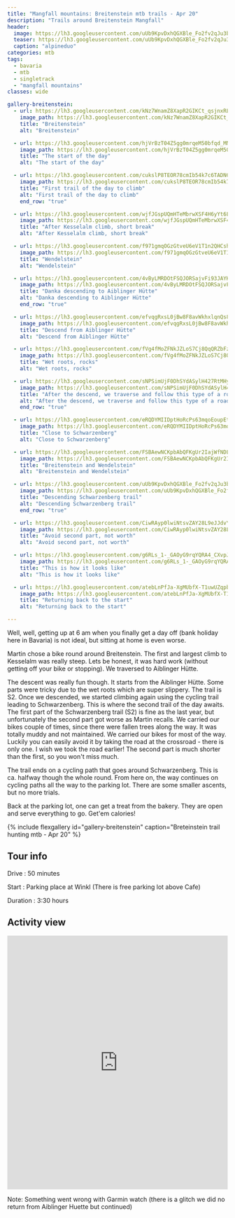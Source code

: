 ```yaml
---
title: "Mangfall mountains: Breitenstein mtb trails - Apr 20"
description: "Trails around Breitenstein Mangfall"
header:
  image: https://lh3.googleusercontent.com/uUb9KpvDxhQGXBle_Fo2fv2qJu3bgVa8bZHE5vc4R9QaoG-KPyls2PA0JprD9vZok3tf1Z78V26muAn1Y_ixCt4qH9-_7Rta5u9dg3ZN8b3NldCATDUw4oZlYlOYljdho471ck8ByESd17RUIOrpDLi7HrfUz4zLbw6QqXEyiVowItj0uqtUiNW2rnu4xsvhCXRJLrwmqGC5791aLSA4RdkG9aQUbzlt6us_o47nrzn3mS49IOuKlBEy5edPYGbneOEPDSQs-kLTD0ZQFV6_TnLzToptFTvlkNOMmW45vQhelHzt5-uRNp3cRLJyFil_IdABZEKjS2oKBjXlsDu_7Y8eiUzRK0Y1D2HVg7PDvlFYcWYr0MykljbNAQ-vbbPm-ypDuXj0n551yp_eYP13kXJkMK8v9p8UoIC_opY5WREJr7TTF0lTkwH1q1QYICjyj6OfUNdqeEkY1w-osdgxpaueCbigpZHxYI_oCXJ_rstdeezWyg8o3qfkwewabIZuzeNk-VdgLm1TIyqZxdwQYIJWYUlxDyClhp0IxDiqA9kqMFYcAq1wHfJF3T-Hv7j34GEjJbXqjVTKIIVU9SsEK-6vL7zUhG5qbpiCeSxTBW7PbYDootddDYB4FWHSmKj_UuN_60siiH2NY7ptppqgVHRhx3qD8tqkkx_asBacGXIEym00nGBUyrnarPUPZEBuJacSmXsLGUMNWKSnAxMnSZir0pnKudVJhj--7-azSbxYizzkj0QnF0hm=w1142-h1316-no
  teaser: https://lh3.googleusercontent.com/uUb9KpvDxhQGXBle_Fo2fv2qJu3bgVa8bZHE5vc4R9QaoG-KPyls2PA0JprD9vZok3tf1Z78V26muAn1Y_ixCt4qH9-_7Rta5u9dg3ZN8b3NldCATDUw4oZlYlOYljdho471ck8ByESd17RUIOrpDLi7HrfUz4zLbw6QqXEyiVowItj0uqtUiNW2rnu4xsvhCXRJLrwmqGC5791aLSA4RdkG9aQUbzlt6us_o47nrzn3mS49IOuKlBEy5edPYGbneOEPDSQs-kLTD0ZQFV6_TnLzToptFTvlkNOMmW45vQhelHzt5-uRNp3cRLJyFil_IdABZEKjS2oKBjXlsDu_7Y8eiUzRK0Y1D2HVg7PDvlFYcWYr0MykljbNAQ-vbbPm-ypDuXj0n551yp_eYP13kXJkMK8v9p8UoIC_opY5WREJr7TTF0lTkwH1q1QYICjyj6OfUNdqeEkY1w-osdgxpaueCbigpZHxYI_oCXJ_rstdeezWyg8o3qfkwewabIZuzeNk-VdgLm1TIyqZxdwQYIJWYUlxDyClhp0IxDiqA9kqMFYcAq1wHfJF3T-Hv7j34GEjJbXqjVTKIIVU9SsEK-6vL7zUhG5qbpiCeSxTBW7PbYDootddDYB4FWHSmKj_UuN_60siiH2NY7ptppqgVHRhx3qD8tqkkx_asBacGXIEym00nGBUyrnarPUPZEBuJacSmXsLGUMNWKSnAxMnSZir0pnKudVJhj--7-azSbxYizzkj0QnF0hm=w400-h600-no
  caption: "alpineduo"
categories: mtb
tags:
  - bavaria
  - mtb
  - singletrack
  - "mangfall mountains"
classes: wide

gallery-breitenstein:
  - url: https://lh3.googleusercontent.com/kNz7WnamZ8XapR2GIKCt_qsjnxRLT0ll-5_XTn09diMN3HCWOlNcXj_iwOas71k3qI0nXZdRbeB58vVARTUZecOOVt8_2IObd2LMhbJx6lvAsYFdlEPjIzpH0p3x0Be51Al3DF26WdCdn-G_ZG1fAefgkStReTgh19YQcwO5Q9-U_-h6h7kWrRkwvl3tKR-3RTLZPAM5ERgh833LYPLt8jsRE1eEaF2ZQ5lbgUbgI45vBL2KqdbcijFT7KcrK5XtD1jhgXP1L_9VtV_ZMseNVnMroHAEmSAAtq9INUCuSz4j14acdcpYe1H1fVWRRxFH9jWkCBQW_hLN5wxTEI_bVlisizZ-DlsaQisE2xEkBgtrxl9AcmrT4LvOEsqlS954s2Jo5QQ1BQ3_60LPt_BMDqE7s-LBbMS1adjPQ-H_1gT9iI-znQOFKUIxuQI7_0bM4OzUkeI0UbB8hS2y3po0ehlhiVTLK3py0pHJFj5uX8CiELtQZwaSFsBlSbfwhNSQjv0szJl6j-wMVPyHD5CV8kDEjfYvPMHklA4Y9GvWYTOHD70uHv85KWhu5vnRNtil2nspSLlKAdUoDGLKRndaVviJ0NijfRkQnoOW2Tel5dQaoDUFJs36aEt5iqeHJ_2Ewa08gdU_sWtJl-nNf0utvPErM-WgY_I7lXKSXZsonJSgj4uAxbHG7gHBh9SfRiMSkOl3psAJ773Ba43Q51pCagSHdQQJPFe43N6arAtfsBq0iCyi3uC-gTTK=w988-h1316-no
    image_path: https://lh3.googleusercontent.com/kNz7WnamZ8XapR2GIKCt_qsjnxRLT0ll-5_XTn09diMN3HCWOlNcXj_iwOas71k3qI0nXZdRbeB58vVARTUZecOOVt8_2IObd2LMhbJx6lvAsYFdlEPjIzpH0p3x0Be51Al3DF26WdCdn-G_ZG1fAefgkStReTgh19YQcwO5Q9-U_-h6h7kWrRkwvl3tKR-3RTLZPAM5ERgh833LYPLt8jsRE1eEaF2ZQ5lbgUbgI45vBL2KqdbcijFT7KcrK5XtD1jhgXP1L_9VtV_ZMseNVnMroHAEmSAAtq9INUCuSz4j14acdcpYe1H1fVWRRxFH9jWkCBQW_hLN5wxTEI_bVlisizZ-DlsaQisE2xEkBgtrxl9AcmrT4LvOEsqlS954s2Jo5QQ1BQ3_60LPt_BMDqE7s-LBbMS1adjPQ-H_1gT9iI-znQOFKUIxuQI7_0bM4OzUkeI0UbB8hS2y3po0ehlhiVTLK3py0pHJFj5uX8CiELtQZwaSFsBlSbfwhNSQjv0szJl6j-wMVPyHD5CV8kDEjfYvPMHklA4Y9GvWYTOHD70uHv85KWhu5vnRNtil2nspSLlKAdUoDGLKRndaVviJ0NijfRkQnoOW2Tel5dQaoDUFJs36aEt5iqeHJ_2Ewa08gdU_sWtJl-nNf0utvPErM-WgY_I7lXKSXZsonJSgj4uAxbHG7gHBh9SfRiMSkOl3psAJ773Ba43Q51pCagSHdQQJPFe43N6arAtfsBq0iCyi3uC-gTTK=w300-h400-no
    title: "Breitenstein"
    alt: "Breitenstein"

  - url: https://lh3.googleusercontent.com/hjVrBzT04Z5gg0mrqeM50bfqd_MNHO0xpP3aRUq1MN8e6Ie0OkD_b677fPCdDYBxczGK5FJfjB7RxWVxlqCS9PqgBvaCIKAHMLeLQttUgk-DxA-TNoX4RowQDEaMP0OxKpXXNcTZU0wapaK2-CfZCIXAi8ZbaQO8dMNDoNxsGZgBW9_EF17ROpEqM4COl1Qub0WnFiKktQlFvrMBJKhOhahoD8EmUJzzZkXhy6pT1A4WvWZInRwkymmsXs1BfdrGCNdwIjIQsjdVcBSp9i1RiktOA55-nONUK5AmO4em6ghMdvfIkALL9Cq55XgO81eQNBrQB8g5ko1B4ZTgpFBOl4NvfxvEcpNI-TlOqW12tVBoj97z3PfuCbjbjTDQR1TZHFrph9AFrpDt6It4ple2CzkmdqUlEsazeP4Dzfpjq6gW0kV7q1S2r5j8XhrDMOVIvsCJFXbT5FFz3cHlmaDvpx6UsLXwAcKMsFCAh74RBo_dlmEjdlwf3sZtWrCsO-zIJhNo_m5_KnBuP183JjJ5xndcH4_dYigySXWJzXOXyO3XCrJNlBhkEUYmsfSF7PlpmwFK9m_X6U_vrrmz7bwxJpNVrqbObCuXs5-wRY21LQ-CORGNJ4Nd8A5eUm2-BWjsDzMRBAipjasqn66ejeXJ1gcLYDJ65IZEoOr61xRdpxoPvuxt8U8wldMZwrLVI-DjGF3AKvXUBux2c_MKEqR-9xtoc7htwMP5l0Kk54vbpsqQHylcbiPoWvRu=w988-h1316-no
    image_path: https://lh3.googleusercontent.com/hjVrBzT04Z5gg0mrqeM50bfqd_MNHO0xpP3aRUq1MN8e6Ie0OkD_b677fPCdDYBxczGK5FJfjB7RxWVxlqCS9PqgBvaCIKAHMLeLQttUgk-DxA-TNoX4RowQDEaMP0OxKpXXNcTZU0wapaK2-CfZCIXAi8ZbaQO8dMNDoNxsGZgBW9_EF17ROpEqM4COl1Qub0WnFiKktQlFvrMBJKhOhahoD8EmUJzzZkXhy6pT1A4WvWZInRwkymmsXs1BfdrGCNdwIjIQsjdVcBSp9i1RiktOA55-nONUK5AmO4em6ghMdvfIkALL9Cq55XgO81eQNBrQB8g5ko1B4ZTgpFBOl4NvfxvEcpNI-TlOqW12tVBoj97z3PfuCbjbjTDQR1TZHFrph9AFrpDt6It4ple2CzkmdqUlEsazeP4Dzfpjq6gW0kV7q1S2r5j8XhrDMOVIvsCJFXbT5FFz3cHlmaDvpx6UsLXwAcKMsFCAh74RBo_dlmEjdlwf3sZtWrCsO-zIJhNo_m5_KnBuP183JjJ5xndcH4_dYigySXWJzXOXyO3XCrJNlBhkEUYmsfSF7PlpmwFK9m_X6U_vrrmz7bwxJpNVrqbObCuXs5-wRY21LQ-CORGNJ4Nd8A5eUm2-BWjsDzMRBAipjasqn66ejeXJ1gcLYDJ65IZEoOr61xRdpxoPvuxt8U8wldMZwrLVI-DjGF3AKvXUBux2c_MKEqR-9xtoc7htwMP5l0Kk54vbpsqQHylcbiPoWvRu=w300-h400-no
    title: "The start of the day"
    alt: "The start of the day"

  - url: https://lh3.googleusercontent.com/cukslP8TEOR78cmIb54k7c6TADNCqOKfxjoBf5vGGX_gW2rbGSRIjbfM2-48hDchvkYHVSmWrf9wF1n1tnyWpwWrYrFP03vaR9z9jdSVlQo5HJewf1Sc7YX8QPkaYqU-V30Mdze49dUJFHc_o_9TkChmkDpxjkrNxuUXMbNsrTrGdUKQAdatXj3muz-GarSHG1ATyuaiEIYDbfO-FnzMSABG59mGlEJyPGnNNnFgMVhk3LM78vM2MfY8fx-VKx-Vtih9wijrDWrI-yJ9HTlryUnG0E3OCAH1kf7IVKVfN_bWxBTx92xSyhEEIZOf8TTj4aMDrEqOC4HEYCktPJhfZp-3tAx4mIW8rxqP871IYlRlT-thGr9wAeoPaMWKYlGzalG4BCaViSRCLJtipGbPGbtiTv0vOs_PyR7Ge5Iq2JscdZkg4i-JgbVei9bIJsZ6IxpoLzhty4XriV3t0VSAkpAArJiyiC0oTPW8cxxr8cwxp9woB7t4vrOJtX4UebgzK2iJ3iSVG54LASPIVSXHRxcMWIXlH5si0pWQtntV1q00N5AzFZjcsDgJz6JiNfnEzXMP8cnLh0XRnUYtdNltUEK7eV20RLSDKIsGAUqrYGS5hsICra0hYL_G5Hj7lX2wAGwHd8S8uXQWlVU91USwEa-gxg9oORmTTLFLYwBQduny0WbtFZO2Biapk7wq5kQrLBtl8MSriO2B1TYZYNiDrJV2c01WZ3SdSpeP1YJUtfJtpC3_oaAygXoU=w988-h1316-no
    image_path: https://lh3.googleusercontent.com/cukslP8TEOR78cmIb54k7c6TADNCqOKfxjoBf5vGGX_gW2rbGSRIjbfM2-48hDchvkYHVSmWrf9wF1n1tnyWpwWrYrFP03vaR9z9jdSVlQo5HJewf1Sc7YX8QPkaYqU-V30Mdze49dUJFHc_o_9TkChmkDpxjkrNxuUXMbNsrTrGdUKQAdatXj3muz-GarSHG1ATyuaiEIYDbfO-FnzMSABG59mGlEJyPGnNNnFgMVhk3LM78vM2MfY8fx-VKx-Vtih9wijrDWrI-yJ9HTlryUnG0E3OCAH1kf7IVKVfN_bWxBTx92xSyhEEIZOf8TTj4aMDrEqOC4HEYCktPJhfZp-3tAx4mIW8rxqP871IYlRlT-thGr9wAeoPaMWKYlGzalG4BCaViSRCLJtipGbPGbtiTv0vOs_PyR7Ge5Iq2JscdZkg4i-JgbVei9bIJsZ6IxpoLzhty4XriV3t0VSAkpAArJiyiC0oTPW8cxxr8cwxp9woB7t4vrOJtX4UebgzK2iJ3iSVG54LASPIVSXHRxcMWIXlH5si0pWQtntV1q00N5AzFZjcsDgJz6JiNfnEzXMP8cnLh0XRnUYtdNltUEK7eV20RLSDKIsGAUqrYGS5hsICra0hYL_G5Hj7lX2wAGwHd8S8uXQWlVU91USwEa-gxg9oORmTTLFLYwBQduny0WbtFZO2Biapk7wq5kQrLBtl8MSriO2B1TYZYNiDrJV2c01WZ3SdSpeP1YJUtfJtpC3_oaAygXoU=w300-h400-no
    title: "First trail of the day to climb"
    alt: "First trail of the day to climb"
    end_row: "true"

  - url: https://lh3.googleusercontent.com/wjfJGspUQmHTeMbrwXSF4H6yYt6LmAXpR0-8IYGjSJ4KFNZnHjZGhy1d1tRZlkRbM-r8G7gUtq0HcJ7lyzIsxZIQR6XabCojHCITe9Ikk92ZpPp63g2hg8bcAU56y1zvbliNHXYjNu7059aB1bQA0awgimioemejMpmh0FFX5BbrUaRIROo0RNGfQp6YvIB-2Y0h5WDz4YQyF3DirnRlBRUlKztVd_r3TXAaEftBsYBCrGy1o2V7kI3jfj3dPvpW7T6_szbhRmd-XBrkjhhxtTdiy9lZ-SmlI9P82FwK5Lq_x3SPyfGUEg41sMDaUzwC4aVV0uamBuz2Jcs1gJBtdMaOLDp2tDHSyYg4EpZveXJacPAtUB643De4GXKeaoyD3Kgk8RtPFO77uoevrdu112fv3PdVDFPjJkxtx88WBSQjaYEEnw_SCeWKUnOHTEj4iqfYvDsGnhNUECsPYQRTG7DIUemJ1B1yxq693kIPsKUEGFn2V5MwbiIywX6w97jNwtb-oVy1ktihpiniLrHMp-8CAjy9HXMHmi4QoF_DLloXObpg5AbpKQvAWGNOjfe71Ddh_CF87z4p32-QJ2I31D5XkgTF3HZStPXjy8VFEZoAOx4t-WMYa2V4ahtoh-FjvXV5yKvJlx7xzaEVfBD-DiLgIL0HQf7--H-mhk52lxNkuCJ2xXGaPD0i4BwFGjtg9U_RnmVGYM4_5HXMWcgxxK7MF0EBkaiWiSjgzaweObBr5RVJVsOzwCRn=w988-h1316-no
    image_path: https://lh3.googleusercontent.com/wjfJGspUQmHTeMbrwXSF4H6yYt6LmAXpR0-8IYGjSJ4KFNZnHjZGhy1d1tRZlkRbM-r8G7gUtq0HcJ7lyzIsxZIQR6XabCojHCITe9Ikk92ZpPp63g2hg8bcAU56y1zvbliNHXYjNu7059aB1bQA0awgimioemejMpmh0FFX5BbrUaRIROo0RNGfQp6YvIB-2Y0h5WDz4YQyF3DirnRlBRUlKztVd_r3TXAaEftBsYBCrGy1o2V7kI3jfj3dPvpW7T6_szbhRmd-XBrkjhhxtTdiy9lZ-SmlI9P82FwK5Lq_x3SPyfGUEg41sMDaUzwC4aVV0uamBuz2Jcs1gJBtdMaOLDp2tDHSyYg4EpZveXJacPAtUB643De4GXKeaoyD3Kgk8RtPFO77uoevrdu112fv3PdVDFPjJkxtx88WBSQjaYEEnw_SCeWKUnOHTEj4iqfYvDsGnhNUECsPYQRTG7DIUemJ1B1yxq693kIPsKUEGFn2V5MwbiIywX6w97jNwtb-oVy1ktihpiniLrHMp-8CAjy9HXMHmi4QoF_DLloXObpg5AbpKQvAWGNOjfe71Ddh_CF87z4p32-QJ2I31D5XkgTF3HZStPXjy8VFEZoAOx4t-WMYa2V4ahtoh-FjvXV5yKvJlx7xzaEVfBD-DiLgIL0HQf7--H-mhk52lxNkuCJ2xXGaPD0i4BwFGjtg9U_RnmVGYM4_5HXMWcgxxK7MF0EBkaiWiSjgzaweObBr5RVJVsOzwCRn=w300-h400-no
    title: "After Kesselalm climb, short break"
    alt: "After Kesselalm climb, short break"

  - url: https://lh3.googleusercontent.com/f971gmqOGzGtveU6eV1T1n2QHCshQhJOe9lphsZ92EYa0A9eMeKeRRgClmNAzwKn8_OVF7R8TIx4VYok6OKrmcF2nZDhgvm0AvCYFXaZUhH-_mb5ev--DCGJdWDzNcZTOnBBALtCSWHcNQf8ZpwpZ3yTsV6X1IrDc1ikmcaWU42-iL0qZXOoVB6d2YIXUEd014umSXXsbUGFUevyK7KYwORLnoCSRugMhKLpvBPip6RfMMCKzu3KIcvq-0z4IwlUK4K3osI6CXN-pNd1C836gWvf9XMQzr-GKP6H_LjjHijCTgnRkrzfCOI6KaZt89-rm7Nb2YpSFE0tUwejYspB0uPHBlOr8xPPfSSznXuoBa3q0i3GklwkXS93uvplRfqK02sPu7vds-5k7tRJs0rZjVWdQ0zfKH5_Rl6Wo6GULMHvN8sJDAbsOSvPfHuXF9UOQfMPDhwqWrmgmW6WMz2hBahk3cqOBdj4qOsFIBAkP7k9kXGqn-ElyZuvzoqBM5L6SUKYra9GoraPLmmbN2spqX8RC3sf2lnr_AslfmQXY4uzrpUsy9E8bER2VtXHeSppQyucOaT6M3bh4OXQLwJfo61ewTdA4vfZPRV1EukgjwlPCpltKpnM6ldkxIKHn-2jHNomdbAN1yS5ETIo_PdJXEiR_xcVmUJp3qmucpNvGeI2J8Niby8n1oII1Jau2eoZ8gyTXSsLBui8LxSDJHEriXIlQF4do-Ugn8hmD4ypXCMU63MF12MD0DT7=w1756-h1316-no
    image_path: https://lh3.googleusercontent.com/f971gmqOGzGtveU6eV1T1n2QHCshQhJOe9lphsZ92EYa0A9eMeKeRRgClmNAzwKn8_OVF7R8TIx4VYok6OKrmcF2nZDhgvm0AvCYFXaZUhH-_mb5ev--DCGJdWDzNcZTOnBBALtCSWHcNQf8ZpwpZ3yTsV6X1IrDc1ikmcaWU42-iL0qZXOoVB6d2YIXUEd014umSXXsbUGFUevyK7KYwORLnoCSRugMhKLpvBPip6RfMMCKzu3KIcvq-0z4IwlUK4K3osI6CXN-pNd1C836gWvf9XMQzr-GKP6H_LjjHijCTgnRkrzfCOI6KaZt89-rm7Nb2YpSFE0tUwejYspB0uPHBlOr8xPPfSSznXuoBa3q0i3GklwkXS93uvplRfqK02sPu7vds-5k7tRJs0rZjVWdQ0zfKH5_Rl6Wo6GULMHvN8sJDAbsOSvPfHuXF9UOQfMPDhwqWrmgmW6WMz2hBahk3cqOBdj4qOsFIBAkP7k9kXGqn-ElyZuvzoqBM5L6SUKYra9GoraPLmmbN2spqX8RC3sf2lnr_AslfmQXY4uzrpUsy9E8bER2VtXHeSppQyucOaT6M3bh4OXQLwJfo61ewTdA4vfZPRV1EukgjwlPCpltKpnM6ldkxIKHn-2jHNomdbAN1yS5ETIo_PdJXEiR_xcVmUJp3qmucpNvGeI2J8Niby8n1oII1Jau2eoZ8gyTXSsLBui8LxSDJHEriXIlQF4do-Ugn8hmD4ypXCMU63MF12MD0DT7=w400-h300-no
    title: "Wendelstein"
    alt: "Wendelstein"

  - url: https://lh3.googleusercontent.com/4vByLMRDOtFSQJORSajvFi93JAYKh7KjkfiIfKgYg7zLQ2Rt-o-MvMbldDJsku9YNJvRLr64gs7JSsu4hiALa5UidiMx80Plvhn8iBVTx6NSVrtwPjWIqnDj7UvU7g4MfvV6y7ycAUOmw2C_BDjZ6r8QPvPXPrx9mLTgMT_eLK3wLimyVMldn3GAAr7eD2EhIQFkhQR_i_6VhuWZs1oRX8FGj_C9NoBUnf-8R_6Osuc9ItxoEacAadDDhujl_iE44nQnqtpq4wYjQ2lfxGZ99nlpYVy4HKK7Cshsk9YveYfMYnzeuCe6rm7MQTSYMbfiDemUIalTNUHNMwyquSujdqEex6i45zgaOcIIEiTVxsHo94SCSpL0EwBSUA1y9zKqWPp4Yk56y2L8zIWcOMgDdMxBYHe9A55bOYuD161dlpjnPTdRzE2YpyjLYu1YB8LowijFu4e7TkLpC_rg5U3pKhWeIyM0Xa19SffaMKD0hKZ85_bYLNM1cKIv3vrkXEnCKTQbH--IRMfdSoejFd97s74YfFsjldgy_Perf7bjfkZM8W5i54WY2OD28iWQqUi0DCh-GrCOYpZcXGfulLD1zogagw8xhmeqoq1gb0fLx_eK0UWk8mE9XsbM4GIoBat-aB9WECRSyVJola7GgoZfHVUHb4dFLbUM4RXvLCw4cRaseKnVhAPxb47cvSE8lekIJu-1lQrf7X7byHYzqIIXCh3OU3kiAe5l9qlDIXRCaKhcs67WWvtVs-SH=w988-h1316-no
    image_path: https://lh3.googleusercontent.com/4vByLMRDOtFSQJORSajvFi93JAYKh7KjkfiIfKgYg7zLQ2Rt-o-MvMbldDJsku9YNJvRLr64gs7JSsu4hiALa5UidiMx80Plvhn8iBVTx6NSVrtwPjWIqnDj7UvU7g4MfvV6y7ycAUOmw2C_BDjZ6r8QPvPXPrx9mLTgMT_eLK3wLimyVMldn3GAAr7eD2EhIQFkhQR_i_6VhuWZs1oRX8FGj_C9NoBUnf-8R_6Osuc9ItxoEacAadDDhujl_iE44nQnqtpq4wYjQ2lfxGZ99nlpYVy4HKK7Cshsk9YveYfMYnzeuCe6rm7MQTSYMbfiDemUIalTNUHNMwyquSujdqEex6i45zgaOcIIEiTVxsHo94SCSpL0EwBSUA1y9zKqWPp4Yk56y2L8zIWcOMgDdMxBYHe9A55bOYuD161dlpjnPTdRzE2YpyjLYu1YB8LowijFu4e7TkLpC_rg5U3pKhWeIyM0Xa19SffaMKD0hKZ85_bYLNM1cKIv3vrkXEnCKTQbH--IRMfdSoejFd97s74YfFsjldgy_Perf7bjfkZM8W5i54WY2OD28iWQqUi0DCh-GrCOYpZcXGfulLD1zogagw8xhmeqoq1gb0fLx_eK0UWk8mE9XsbM4GIoBat-aB9WECRSyVJola7GgoZfHVUHb4dFLbUM4RXvLCw4cRaseKnVhAPxb47cvSE8lekIJu-1lQrf7X7byHYzqIIXCh3OU3kiAe5l9qlDIXRCaKhcs67WWvtVs-SH=w300-h400-no
    title: "Danka descending to Aiblinger Hütte"
    alt: "Danka descending to Aiblinger Hütte"
    end_row: "true"

  - url: https://lh3.googleusercontent.com/efvqgRxsL0jBw8F8avWkhxlqnQs8oao3t1U19Tzvy63QtbUAn1cdmVwFO0c55LHs3ibUqXfE0KBNP5jJwG0zVBmVd275fKePrMo9tWreY9ux050iHn1wDS5xkKgHWA2RJbipWIHI9M8jJgSapwwlR-LWz-oXDZCS_qQ0_Iyu1YjO0L_50DLwqaJhLpHxkfntRY2sVzHrOLUVM1X3OucWVZe2dWKBl25-Su59sHzZhzsdi7ZUYj_HCGQdJhB3DoV-xS7OrfhlG_h_m2KA4H0bW22m9trZ0LI6YY8DCXZo4jYXVJvF45nbfBJH0aE4M7MvBmCGwgtKOFtfSEfXNRLenmWhBvSiEjNykF8vVDmohyq-tak1PduKzlbk5E1jo6zBPcMleSHRnYP1id6OwUJOaLtWRxXV3BKyA3EQXcEL02YaKssr50tKbGBUp0cvJ2ouudjMBYCqItrcC2mqex8n8RYCs7iw9QaBth5x1L-1Km9LDqtwE2m8hRJ7Nv00fy2MV662C34NzQe_HPwE8hoIR8uDni3Yfujx9k85hQ78SruzCysBt80RoJNjZXVaTlsvKiDDF0lvS3xhonNLPU5TVuteHE2JGWzv7thKR232aHUUIjIilGGUc6wY12XohQxQtLjsGhnIOI_0rJmIjpg5wuYojspwEObe9HQxMhUhtv-WZ7nBzBaZMQIyRbEdZyzc63QefqqILG41qf4JE1svvfSbYGz7f9I1QFAw6AXnKuxQM2ij2L5L7Cyl=w988-h1316-no
    image_path: https://lh3.googleusercontent.com/efvqgRxsL0jBw8F8avWkhxlqnQs8oao3t1U19Tzvy63QtbUAn1cdmVwFO0c55LHs3ibUqXfE0KBNP5jJwG0zVBmVd275fKePrMo9tWreY9ux050iHn1wDS5xkKgHWA2RJbipWIHI9M8jJgSapwwlR-LWz-oXDZCS_qQ0_Iyu1YjO0L_50DLwqaJhLpHxkfntRY2sVzHrOLUVM1X3OucWVZe2dWKBl25-Su59sHzZhzsdi7ZUYj_HCGQdJhB3DoV-xS7OrfhlG_h_m2KA4H0bW22m9trZ0LI6YY8DCXZo4jYXVJvF45nbfBJH0aE4M7MvBmCGwgtKOFtfSEfXNRLenmWhBvSiEjNykF8vVDmohyq-tak1PduKzlbk5E1jo6zBPcMleSHRnYP1id6OwUJOaLtWRxXV3BKyA3EQXcEL02YaKssr50tKbGBUp0cvJ2ouudjMBYCqItrcC2mqex8n8RYCs7iw9QaBth5x1L-1Km9LDqtwE2m8hRJ7Nv00fy2MV662C34NzQe_HPwE8hoIR8uDni3Yfujx9k85hQ78SruzCysBt80RoJNjZXVaTlsvKiDDF0lvS3xhonNLPU5TVuteHE2JGWzv7thKR232aHUUIjIilGGUc6wY12XohQxQtLjsGhnIOI_0rJmIjpg5wuYojspwEObe9HQxMhUhtv-WZ7nBzBaZMQIyRbEdZyzc63QefqqILG41qf4JE1svvfSbYGz7f9I1QFAw6AXnKuxQM2ij2L5L7Cyl=w300-h400-no
    title: "Descend from Aiblinger Hütte"
    alt: "Descend from Aiblinger Hütte"

  - url: https://lh3.googleusercontent.com/fVg4fMoZFNkJZLoS7Cj8QqQRZbFzX4lCuv6d22e5ik3YcDxhnZhn_EDBl0MCUX1GkdmIyv4jfetK4_qkHZ-WSjYwYL3Y7zN50RcqUA1sUWMe0QzsSD0cATOAQUG_dKsdxPpobYbdy-zsjpMNWp2mC2OrbyZeh8PWCBU7pAbJIDfIG7NtXFX4uioFlxGshi2hYfOUQkhziC3edDy3ee_k-sdFpmTDX-mcZQoUxVotpN9CSzBPRsOZRAOBNyz0Jab9qeY2pYWnV8pTJoqc6s6HAUkDByg6vt3G7sP31VvM0l2Og0NbQHFhMDcfmHofAuHs0q-Gci9b0-yKRVCHrJHRe4azXGkqnnc4sAEfXEdCN2ZbDzPXWtRf6iGMc4-RLwWVqBPGIjtV1BO20nSE3bhnJO0I4rBDMBrwciCzStWM7F-O7zCLuaKuV9UfCtb084boaR-PMi-0obx2mQIF0jyCYzUyaAqNept7GQMtYYY69i9i_H0LPJwhSwuGAjJpUlaeECN-ioPIZ6QTFahIjwKySDhRy7EFRTdflVaaos5C4LDJ_wrHobLpEF_9HRo49lBLc6-p7ZThtm17yIgSB8MxL2ZCZmmn03CjQrqZRIg8II88MJr1qP94Ti8Bdi1p34cYbPO0WNe3L3InpnwgM3vjWkYPp6Og5EpBYcbD77megV4Evzda4GWES4WPQh977q9uquCd4yW6f9eLHHdEAZ2mRMOHFkIOmA8h88YBIAWizsbMb5wcfMR7zrpt=w988-h1316-no
    image_path: https://lh3.googleusercontent.com/fVg4fMoZFNkJZLoS7Cj8QqQRZbFzX4lCuv6d22e5ik3YcDxhnZhn_EDBl0MCUX1GkdmIyv4jfetK4_qkHZ-WSjYwYL3Y7zN50RcqUA1sUWMe0QzsSD0cATOAQUG_dKsdxPpobYbdy-zsjpMNWp2mC2OrbyZeh8PWCBU7pAbJIDfIG7NtXFX4uioFlxGshi2hYfOUQkhziC3edDy3ee_k-sdFpmTDX-mcZQoUxVotpN9CSzBPRsOZRAOBNyz0Jab9qeY2pYWnV8pTJoqc6s6HAUkDByg6vt3G7sP31VvM0l2Og0NbQHFhMDcfmHofAuHs0q-Gci9b0-yKRVCHrJHRe4azXGkqnnc4sAEfXEdCN2ZbDzPXWtRf6iGMc4-RLwWVqBPGIjtV1BO20nSE3bhnJO0I4rBDMBrwciCzStWM7F-O7zCLuaKuV9UfCtb084boaR-PMi-0obx2mQIF0jyCYzUyaAqNept7GQMtYYY69i9i_H0LPJwhSwuGAjJpUlaeECN-ioPIZ6QTFahIjwKySDhRy7EFRTdflVaaos5C4LDJ_wrHobLpEF_9HRo49lBLc6-p7ZThtm17yIgSB8MxL2ZCZmmn03CjQrqZRIg8II88MJr1qP94Ti8Bdi1p34cYbPO0WNe3L3InpnwgM3vjWkYPp6Og5EpBYcbD77megV4Evzda4GWES4WPQh977q9uquCd4yW6f9eLHHdEAZ2mRMOHFkIOmA8h88YBIAWizsbMb5wcfMR7zrpt=w300-h400-no
    title: "Wet roots, rocks"
    alt: "Wet roots, rocks"

  - url: https://lh3.googleusercontent.com/sNPSimUjF0DhSYdASylH427RtMHysflDsAIPTwE4QqGwW7Pwv5kk3DhJFjSzIGCf7IvqXn8EQvv-Qgswh89sZ4n68F3pXGN9km08rLkv5lBlltpgWmBywpKVVP0YhRekiyM7cHSlPol6gIqfT4ZCnaZBnabEtevt4vTOR1SVuDyQXOONc4Hh0tuWcUyXHkHaYaKfvyWhpnn-RX4uvMU5hR5gGo8RLdud7pO1urnKksxAobzfxVvfg3zK5ap9H1kpcUz2CaJqoS2ihpvMW8onUFEhzgyNxMFgTNiRVjDtKad3oMU5dVg24Qc5_QdcM-jpqgk9XqtynM8RGPxrCudo-SpflN47jjezTNZKzXNtDKGlZEW5JtcAqybcfg-nJJknPYfaRW6LpG91Ze57z_NR5euQ1g9jhnw7fF79IFMLvP058EIECJNpq_JcC2zvBtue4pXSPsQ-vGG04dbdRP9CnsLCspTJhigflGIhk42L9fUwHCjwtAT58ug1aszeGY_yS_eq7zAWqPIa_XPm5_OLhlvX5jMXPL2fpIxY1Ocw4shRxtfBfyx7XXd-yS8K-L8oNElT0W7utAevTM2xvZ_Y7iKzgIeD2MR_umQz4y-8XXxHb0taole9-0zj4kJRhvyyS2BwdcPXEQkmVUL-Y9ky0k3UQ_G9Ip8ZOYWl46er31qDLBCjnF4TckGDrHgKtddOKhvBrzZQsRrUwB4Q0yBKKJCeZnVEeW_PwRX_mbXAtJOSn1lTt9JmraXz=w988-h1316-no
    image_path: https://lh3.googleusercontent.com/sNPSimUjF0DhSYdASylH427RtMHysflDsAIPTwE4QqGwW7Pwv5kk3DhJFjSzIGCf7IvqXn8EQvv-Qgswh89sZ4n68F3pXGN9km08rLkv5lBlltpgWmBywpKVVP0YhRekiyM7cHSlPol6gIqfT4ZCnaZBnabEtevt4vTOR1SVuDyQXOONc4Hh0tuWcUyXHkHaYaKfvyWhpnn-RX4uvMU5hR5gGo8RLdud7pO1urnKksxAobzfxVvfg3zK5ap9H1kpcUz2CaJqoS2ihpvMW8onUFEhzgyNxMFgTNiRVjDtKad3oMU5dVg24Qc5_QdcM-jpqgk9XqtynM8RGPxrCudo-SpflN47jjezTNZKzXNtDKGlZEW5JtcAqybcfg-nJJknPYfaRW6LpG91Ze57z_NR5euQ1g9jhnw7fF79IFMLvP058EIECJNpq_JcC2zvBtue4pXSPsQ-vGG04dbdRP9CnsLCspTJhigflGIhk42L9fUwHCjwtAT58ug1aszeGY_yS_eq7zAWqPIa_XPm5_OLhlvX5jMXPL2fpIxY1Ocw4shRxtfBfyx7XXd-yS8K-L8oNElT0W7utAevTM2xvZ_Y7iKzgIeD2MR_umQz4y-8XXxHb0taole9-0zj4kJRhvyyS2BwdcPXEQkmVUL-Y9ky0k3UQ_G9Ip8ZOYWl46er31qDLBCjnF4TckGDrHgKtddOKhvBrzZQsRrUwB4Q0yBKKJCeZnVEeW_PwRX_mbXAtJOSn1lTt9JmraXz=w300-h400-no
    title: "After the descend, we traverse and follow this type of a road until Schwarzernberg"
    alt: "After the descend, we traverse and follow this type of a road until Schwarzernberg"
    end_row: "true"

  - url: https://lh3.googleusercontent.com/eRQDYMIIDptHoRcPs63mqoEoupEtgC5n_p-Feu5Nq8AxRZrQwh_aYC6_nUUjkPqHJOhcO7nqkdTxIwotx6NEUu-sjs7n24Z-kfcHJ666mJFdkP2Zqmnt0_280Sjesui6brGYHHxPp_BYWxB3qA-vbR61dHQf6HlP5vUTFtdG4IL8Jty0Vk7PUDPe4SgHVn1ZqXL0p9p22auiJNbalXRhgObUsOIOqxJrBRGMcESxKQmAgBCdd5EqHyCZfDXS2dHZkrKy-T672rnzmPDIzO_E1K-0FYop1A9dUTU4D1V87o3x-oGG_9xt89hCfB4Q_YymuMYctBrL9FENvaHIcuf82zOt-l_WaAX_oyYrQorOvrlAEbfCsOx9bKbWzVvAGO35RprTE0AzUCF1yH0Z3va3-ANt8LGIBz-YcvSXBFs2OSdJhm7C51Pt1lq1Z4PKhHgywdkescA07PCcQwKodr2VkPYsl-CgMDX3XoE4obEWM55N1RAg3ONCabMSTXwOtkpBdyV22N3mDQ9wvX3wP6o_vMwiVIzKZPkY5_asys8_diKnlImawOdiRQIYL-Awf8WvUoH3Fa-vOXu_n2OfBxkTz-AwmkjdFtk4sXhjLCrDMPk5z_qhAR49SM6bXhqvuWzXt5i1eGkOCjbochwXzOqVCTgn8Lj_6xa01koUILKIPuBEH_O6IMtoKjKICWM_89MvcoF2aj09RJBpb7tddNPjctSC-PuRpfrjsejmaFDzgDvk13ibc2-8C16I=w988-h1316-no
    image_path: https://lh3.googleusercontent.com/eRQDYMIIDptHoRcPs63mqoEoupEtgC5n_p-Feu5Nq8AxRZrQwh_aYC6_nUUjkPqHJOhcO7nqkdTxIwotx6NEUu-sjs7n24Z-kfcHJ666mJFdkP2Zqmnt0_280Sjesui6brGYHHxPp_BYWxB3qA-vbR61dHQf6HlP5vUTFtdG4IL8Jty0Vk7PUDPe4SgHVn1ZqXL0p9p22auiJNbalXRhgObUsOIOqxJrBRGMcESxKQmAgBCdd5EqHyCZfDXS2dHZkrKy-T672rnzmPDIzO_E1K-0FYop1A9dUTU4D1V87o3x-oGG_9xt89hCfB4Q_YymuMYctBrL9FENvaHIcuf82zOt-l_WaAX_oyYrQorOvrlAEbfCsOx9bKbWzVvAGO35RprTE0AzUCF1yH0Z3va3-ANt8LGIBz-YcvSXBFs2OSdJhm7C51Pt1lq1Z4PKhHgywdkescA07PCcQwKodr2VkPYsl-CgMDX3XoE4obEWM55N1RAg3ONCabMSTXwOtkpBdyV22N3mDQ9wvX3wP6o_vMwiVIzKZPkY5_asys8_diKnlImawOdiRQIYL-Awf8WvUoH3Fa-vOXu_n2OfBxkTz-AwmkjdFtk4sXhjLCrDMPk5z_qhAR49SM6bXhqvuWzXt5i1eGkOCjbochwXzOqVCTgn8Lj_6xa01koUILKIPuBEH_O6IMtoKjKICWM_89MvcoF2aj09RJBpb7tddNPjctSC-PuRpfrjsejmaFDzgDvk13ibc2-8C16I=w300-h400-no
    title: "Close to Schwarzenberg"
    alt: "Close to Schwarzenberg"

  - url: https://lh3.googleusercontent.com/FSBAewNCKpbAbQFKgUr2IajWfNDLOQujKlEJt-oMoizk3E9Cm8fwIaQg2bFW9mtwjuz9GTNm8mAnXg3omavQ4rITD3eYTYJP6M3CRwP35yKxXbpwMSh1XwTXkxnGn4BABwreNmrBAA5oaUHsIvAj0geHjbk83Ow0QryfUXSsv-JaSLQVsGqjmkJRI0HQ0qhDDrC86y6hcCHPL-_gOKt05J5dN_sSz1UP8xKxWP_lHuMaoiyjpQODdavto5c9bZNgV4kJAkYNibBiNBo33UpHcb3HwNvCIQV1v1fKKP6hxYBCXQzmV3Eh5Sv3O1_gjsIXeOutZSi1sp5apaH15A5amqt6yC_lTDvsHXhmfM4O9XktD9DDPjF5SbRMAGXkxtlZEQb4ngtT_GQ0s4dPrRXZzXx16xqJR66upjqaNXy4wmcxbS45gqgBnV2zfGLOpqvChHXZp_XVL9cDEV_uX5hL6zhI6rfX6CSIdw5Hv5dEwQ0WGlTsoX3e3B-Gi5J3r6Obh-VLhiSez-1CpYQwmQk2Y3ZTA46yjy-YBecUrM-YoSFmKcLalrdKv3htbsSxKzLAfV69x4tHFzqlqLTKN3TDz-w0NNdu6pe36BnRbvRYRjY5TQPiwAox-nA0WJUpulm7-3XFXq6GfssqpIhAyt7YohNeTIwPONccJGuRzIT1sH1h00lKquca3G68Pp7olOIkt0112-qidl-wnQy5Tho3OIpNdtL2GseMvjJN1RneJdQKjFQwFUTcnTN_=w988-h1316-no
    image_path: https://lh3.googleusercontent.com/FSBAewNCKpbAbQFKgUr2IajWfNDLOQujKlEJt-oMoizk3E9Cm8fwIaQg2bFW9mtwjuz9GTNm8mAnXg3omavQ4rITD3eYTYJP6M3CRwP35yKxXbpwMSh1XwTXkxnGn4BABwreNmrBAA5oaUHsIvAj0geHjbk83Ow0QryfUXSsv-JaSLQVsGqjmkJRI0HQ0qhDDrC86y6hcCHPL-_gOKt05J5dN_sSz1UP8xKxWP_lHuMaoiyjpQODdavto5c9bZNgV4kJAkYNibBiNBo33UpHcb3HwNvCIQV1v1fKKP6hxYBCXQzmV3Eh5Sv3O1_gjsIXeOutZSi1sp5apaH15A5amqt6yC_lTDvsHXhmfM4O9XktD9DDPjF5SbRMAGXkxtlZEQb4ngtT_GQ0s4dPrRXZzXx16xqJR66upjqaNXy4wmcxbS45gqgBnV2zfGLOpqvChHXZp_XVL9cDEV_uX5hL6zhI6rfX6CSIdw5Hv5dEwQ0WGlTsoX3e3B-Gi5J3r6Obh-VLhiSez-1CpYQwmQk2Y3ZTA46yjy-YBecUrM-YoSFmKcLalrdKv3htbsSxKzLAfV69x4tHFzqlqLTKN3TDz-w0NNdu6pe36BnRbvRYRjY5TQPiwAox-nA0WJUpulm7-3XFXq6GfssqpIhAyt7YohNeTIwPONccJGuRzIT1sH1h00lKquca3G68Pp7olOIkt0112-qidl-wnQy5Tho3OIpNdtL2GseMvjJN1RneJdQKjFQwFUTcnTN_=w300-h400-no
    title: "Breitenstein and Wendelstein"
    alt: "Breitenstein and Wendelstein"

  - url: https://lh3.googleusercontent.com/uUb9KpvDxhQGXBle_Fo2fv2qJu3bgVa8bZHE5vc4R9QaoG-KPyls2PA0JprD9vZok3tf1Z78V26muAn1Y_ixCt4qH9-_7Rta5u9dg3ZN8b3NldCATDUw4oZlYlOYljdho471ck8ByESd17RUIOrpDLi7HrfUz4zLbw6QqXEyiVowItj0uqtUiNW2rnu4xsvhCXRJLrwmqGC5791aLSA4RdkG9aQUbzlt6us_o47nrzn3mS49IOuKlBEy5edPYGbneOEPDSQs-kLTD0ZQFV6_TnLzToptFTvlkNOMmW45vQhelHzt5-uRNp3cRLJyFil_IdABZEKjS2oKBjXlsDu_7Y8eiUzRK0Y1D2HVg7PDvlFYcWYr0MykljbNAQ-vbbPm-ypDuXj0n551yp_eYP13kXJkMK8v9p8UoIC_opY5WREJr7TTF0lTkwH1q1QYICjyj6OfUNdqeEkY1w-osdgxpaueCbigpZHxYI_oCXJ_rstdeezWyg8o3qfkwewabIZuzeNk-VdgLm1TIyqZxdwQYIJWYUlxDyClhp0IxDiqA9kqMFYcAq1wHfJF3T-Hv7j34GEjJbXqjVTKIIVU9SsEK-6vL7zUhG5qbpiCeSxTBW7PbYDootddDYB4FWHSmKj_UuN_60siiH2NY7ptppqgVHRhx3qD8tqkkx_asBacGXIEym00nGBUyrnarPUPZEBuJacSmXsLGUMNWKSnAxMnSZir0pnKudVJhj--7-azSbxYizzkj0QnF0hm=w1142-h1316-no
    image_path: https://lh3.googleusercontent.com/uUb9KpvDxhQGXBle_Fo2fv2qJu3bgVa8bZHE5vc4R9QaoG-KPyls2PA0JprD9vZok3tf1Z78V26muAn1Y_ixCt4qH9-_7Rta5u9dg3ZN8b3NldCATDUw4oZlYlOYljdho471ck8ByESd17RUIOrpDLi7HrfUz4zLbw6QqXEyiVowItj0uqtUiNW2rnu4xsvhCXRJLrwmqGC5791aLSA4RdkG9aQUbzlt6us_o47nrzn3mS49IOuKlBEy5edPYGbneOEPDSQs-kLTD0ZQFV6_TnLzToptFTvlkNOMmW45vQhelHzt5-uRNp3cRLJyFil_IdABZEKjS2oKBjXlsDu_7Y8eiUzRK0Y1D2HVg7PDvlFYcWYr0MykljbNAQ-vbbPm-ypDuXj0n551yp_eYP13kXJkMK8v9p8UoIC_opY5WREJr7TTF0lTkwH1q1QYICjyj6OfUNdqeEkY1w-osdgxpaueCbigpZHxYI_oCXJ_rstdeezWyg8o3qfkwewabIZuzeNk-VdgLm1TIyqZxdwQYIJWYUlxDyClhp0IxDiqA9kqMFYcAq1wHfJF3T-Hv7j34GEjJbXqjVTKIIVU9SsEK-6vL7zUhG5qbpiCeSxTBW7PbYDootddDYB4FWHSmKj_UuN_60siiH2NY7ptppqgVHRhx3qD8tqkkx_asBacGXIEym00nGBUyrnarPUPZEBuJacSmXsLGUMNWKSnAxMnSZir0pnKudVJhj--7-azSbxYizzkj0QnF0hm=w300-h400-no
    title: "Descending Schwarzenberg trail"
    alt: "Descending Schwarzenberg trail"
    end_row: "true"

  - url: https://lh3.googleusercontent.com/CiwRAyp0lwiNtsvZAY28L9eJJdvYSjirW8Qqq2UergmTDCObftRaGCBuDwxTgLrm2_kdlCDsF2gc6ZmPnSDwpLfiza7bZtNA7ENy4jThUpVnjJAx2DEw6xUMwvGDNTaTU7mnIW6UnCCeYn_XaIbZ2m0d7IOZ1fM7Q8BXAIUz5YSwG-9Y5Uej6SphzX19jFfPAQtCyQk0sKE0aSw28iWRZlLNtp2JRpXhiT3l0SIRrQGhtCOhclgpnWeMzMKDgPd83sNvhPOTL3__5qrOV9D73lmenLUoER3K2B2X4ujMEXZdkU9vWSaK4rcHSyOYKp6VMKqks2PSxAZQ6qdzrUN6V0FP1EC-zZyB73Olw6Qgl4ZO_RXzj9DOjzOdsC3gVoSiJw_vDlkwCnNlDe_SHjQHGvSB74czBo3TCoX4Ps3vSdCTEp3l_dchvfXe7mNyqaYXqO1xWtSZV2Fax5qjPztjSHZFZlnKyT70IW-RQCNSeghpCEM3FL6bmtL4NXUgwhfa9Tbc6AB5Nqf8WYDALy5JDzoB3Q0C7ZG0zexo2rDYmoXU-bp8CX3InlGirlFDhnNbeJaSw31ezzipA4eV_TORTBH4wsnwu6Oggrk8mwIO43lB3EfdikwM8m71tLDrL1T6_CQClEMT5CijzvY7a4IN_q7SoGE6Q0NqbMtVxcg8_dgjq9w5exN0c8MCWNuCBy8ndyripBwR1ZxOEmslUb5uAHJPLhXTNW6CRkb2bThpDg8Lgb96E0nO87aY=w988-h1316-no
    image_path: https://lh3.googleusercontent.com/CiwRAyp0lwiNtsvZAY28L9eJJdvYSjirW8Qqq2UergmTDCObftRaGCBuDwxTgLrm2_kdlCDsF2gc6ZmPnSDwpLfiza7bZtNA7ENy4jThUpVnjJAx2DEw6xUMwvGDNTaTU7mnIW6UnCCeYn_XaIbZ2m0d7IOZ1fM7Q8BXAIUz5YSwG-9Y5Uej6SphzX19jFfPAQtCyQk0sKE0aSw28iWRZlLNtp2JRpXhiT3l0SIRrQGhtCOhclgpnWeMzMKDgPd83sNvhPOTL3__5qrOV9D73lmenLUoER3K2B2X4ujMEXZdkU9vWSaK4rcHSyOYKp6VMKqks2PSxAZQ6qdzrUN6V0FP1EC-zZyB73Olw6Qgl4ZO_RXzj9DOjzOdsC3gVoSiJw_vDlkwCnNlDe_SHjQHGvSB74czBo3TCoX4Ps3vSdCTEp3l_dchvfXe7mNyqaYXqO1xWtSZV2Fax5qjPztjSHZFZlnKyT70IW-RQCNSeghpCEM3FL6bmtL4NXUgwhfa9Tbc6AB5Nqf8WYDALy5JDzoB3Q0C7ZG0zexo2rDYmoXU-bp8CX3InlGirlFDhnNbeJaSw31ezzipA4eV_TORTBH4wsnwu6Oggrk8mwIO43lB3EfdikwM8m71tLDrL1T6_CQClEMT5CijzvY7a4IN_q7SoGE6Q0NqbMtVxcg8_dgjq9w5exN0c8MCWNuCBy8ndyripBwR1ZxOEmslUb5uAHJPLhXTNW6CRkb2bThpDg8Lgb96E0nO87aY=w300-h400-no
    title: "Avoid second part, not worth"
    alt: "Avoid second part, not worth"

  - url: https://lh3.googleusercontent.com/g6RLs_1-_GAOyG9rqYQRA4_CXvpJ_k44cr4BAgJ0b-VGZigvW6-IDs-NXf63GNE2_hSX6eJvZX4eGIre7qY0XjRQ2Zu3PjPkkR0ggprT5QMmjoKOsMchs3DQXu1nMRjDd2_EL_LKPgbE6qPBxYnWlXBUU4oTdQ4CX8YTYO0wd80BWA5KyFCZFcMMkccXrqfkavq_gvRSfToUn4WhVzIZXQFPqibItiq_Zx9YtAefslQOTK6DsQZXpA8zTSAIGdrJDe1KAuNLkObwBE8X90B759u5Rkmrns9z4uB38WB6REYdkRFH-hQv6AlcNuo54OM5AtOw-Axr4IdcuUhUVYw7IRLYqniAFgSTJm-b_7NtxVIj-xOC2TFXV2TOWWGW7njghMCy0JMgL8E4fINs3P0lq3wElUxX52jx_CHk1ZwV1Y-zb1nl5oZIbuZPedJiTOOAlxKg9B-6koHz0SnlB3CWjnmoYzKRkDXdulQfNZOFDyezzuxc5XPGTLT_BJHsj9N1tbaoMq_yLce42gDX8oL-WcMOZbv1Kl6OUk1GnVSRESYaiTMWAJ6U3KikGgULdxVBWfTjJaw91Oo0lsib5bKve73ooPCwYTvfwJMRhwRTEQFpnssfomq9xzNAVC-6yE70-EbyjcO7_FnSmv08WplR_cCK_ERVnNIhRBJKkMXuNK7kDIxA_JkXS031n7pvC2OrcR70xMlqevLAyA9SNBwN1U07BHQDTunTKtWncT4RQxQBFTI_sZatCZ7d=w988-h1316-no
    image_path: https://lh3.googleusercontent.com/g6RLs_1-_GAOyG9rqYQRA4_CXvpJ_k44cr4BAgJ0b-VGZigvW6-IDs-NXf63GNE2_hSX6eJvZX4eGIre7qY0XjRQ2Zu3PjPkkR0ggprT5QMmjoKOsMchs3DQXu1nMRjDd2_EL_LKPgbE6qPBxYnWlXBUU4oTdQ4CX8YTYO0wd80BWA5KyFCZFcMMkccXrqfkavq_gvRSfToUn4WhVzIZXQFPqibItiq_Zx9YtAefslQOTK6DsQZXpA8zTSAIGdrJDe1KAuNLkObwBE8X90B759u5Rkmrns9z4uB38WB6REYdkRFH-hQv6AlcNuo54OM5AtOw-Axr4IdcuUhUVYw7IRLYqniAFgSTJm-b_7NtxVIj-xOC2TFXV2TOWWGW7njghMCy0JMgL8E4fINs3P0lq3wElUxX52jx_CHk1ZwV1Y-zb1nl5oZIbuZPedJiTOOAlxKg9B-6koHz0SnlB3CWjnmoYzKRkDXdulQfNZOFDyezzuxc5XPGTLT_BJHsj9N1tbaoMq_yLce42gDX8oL-WcMOZbv1Kl6OUk1GnVSRESYaiTMWAJ6U3KikGgULdxVBWfTjJaw91Oo0lsib5bKve73ooPCwYTvfwJMRhwRTEQFpnssfomq9xzNAVC-6yE70-EbyjcO7_FnSmv08WplR_cCK_ERVnNIhRBJKkMXuNK7kDIxA_JkXS031n7pvC2OrcR70xMlqevLAyA9SNBwN1U07BHQDTunTKtWncT4RQxQBFTI_sZatCZ7d=w300-h400-no
    title: "This is how it looks like"
    alt: "This is how it looks like"

  - url: https://lh3.googleusercontent.com/atebLnPfJa-XgMUbfX-T1uwUZqpbKNLUACkcF9oibydENj-RlcLnjVHdPFFACUqpF8koZCQyJAYpkYFxIpMdctN4gx960I1cjUC1wVcpJx0hSX7lu0BG_27SZhxDddWyU1iawlWngQBlZK9RESD8lKjRhYQlevGHY8WYRlQ4zZT2SYPH_Y2sRvLXp7qIB5WpsiTsi8giGJ80IVogyPH13eA7VPvA2VIiducXvLxplpNBLWn2wPqnmvg1aM6HGXiSVZ7G4G62XmkCpFbTgYWsnvHseqPlOxAlhkqnMls8lI7ub1uRHLqaQYxPfPGGZPASyYrVGxZCf55YV9Hcf52JiauhObz4diY4fkxV2otRHDg3MU9t_F9Y7Kf-LKVHiCgRSVXjw2uRIM7Q-mV6C64rR8-vsn_pEJBV-guPqo5IBcayXDHW5eYteCfPQ2kBDzwib6K9y1C3QUFebFsLZrJmXmMsXnUeNo-CghFoFj1fX5lZUufSs91pVa5eqQ7S5qo35hEkIrrE50Ow9k59X9_SS9onwXXbcllhnXlrlrLQuyGf6J9FGoPflEKWzBQrJs3J9XPJAnV0fE2ih0uQMS2O-nVzKEQMxTkFwPWim10nbl22ZNuiiq47iMJON-DUYzWeohju2yOpqzgWyCYR_d-_Q19fiG8Rly6oYGJz-lBqmVmo8Yu3GXfP47Wr4Y7uwyltVuVX0AmP1zhETPt8PnxBJvzLZ7UThqW1LpA0qhBqO4NP8Jbobo9N9nhZ=w1756-h1316-no
    image_path: https://lh3.googleusercontent.com/atebLnPfJa-XgMUbfX-T1uwUZqpbKNLUACkcF9oibydENj-RlcLnjVHdPFFACUqpF8koZCQyJAYpkYFxIpMdctN4gx960I1cjUC1wVcpJx0hSX7lu0BG_27SZhxDddWyU1iawlWngQBlZK9RESD8lKjRhYQlevGHY8WYRlQ4zZT2SYPH_Y2sRvLXp7qIB5WpsiTsi8giGJ80IVogyPH13eA7VPvA2VIiducXvLxplpNBLWn2wPqnmvg1aM6HGXiSVZ7G4G62XmkCpFbTgYWsnvHseqPlOxAlhkqnMls8lI7ub1uRHLqaQYxPfPGGZPASyYrVGxZCf55YV9Hcf52JiauhObz4diY4fkxV2otRHDg3MU9t_F9Y7Kf-LKVHiCgRSVXjw2uRIM7Q-mV6C64rR8-vsn_pEJBV-guPqo5IBcayXDHW5eYteCfPQ2kBDzwib6K9y1C3QUFebFsLZrJmXmMsXnUeNo-CghFoFj1fX5lZUufSs91pVa5eqQ7S5qo35hEkIrrE50Ow9k59X9_SS9onwXXbcllhnXlrlrLQuyGf6J9FGoPflEKWzBQrJs3J9XPJAnV0fE2ih0uQMS2O-nVzKEQMxTkFwPWim10nbl22ZNuiiq47iMJON-DUYzWeohju2yOpqzgWyCYR_d-_Q19fiG8Rly6oYGJz-lBqmVmo8Yu3GXfP47Wr4Y7uwyltVuVX0AmP1zhETPt8PnxBJvzLZ7UThqW1LpA0qhBqO4NP8Jbobo9N9nhZ=w400-h300-no
    title: "Returning back to the start"
    alt: "Returning back to the start"

---
```


Well, well, getting up at 6 am when you finally get a day off (bank holiday here in Bavaria) is not ideal, but sitting at home is even worse.

Martin chose a bike round around Breitenstein. The first and largest climb to Kesselalm was really steep. Lets be honest, it was hard work (without getting off your bike or stopping). We traversed to Aiblinger Hütte.

The descent was really fun though. It starts from the Aiblinger Hütte. Some parts were tricky due to the wet roots which are super slippery. The trail is S2. Once we descended, we started climbing again using the cycling trail leading to Schwarzenberg. This is where the second trail of the day awaits. The first part of the Schwarzenberg trail (S2) is fine as the last year, but unfortunately the second part got worse as Martin recalls.
We carried our bikes couple of times, since there were fallen trees along the way. It was totally muddy and not maintained. We carried our bikes for most of the way. Luckily you can easily avoid it by taking the road at the crossroad - there is only one. I wish we took the road earlier! The second part is much shorter than the first, so you won't miss much.

The trail ends on a cycling path that goes around Schwarzenberg. This is ca. halfway though the whole round. From here on, the way continues on cycling paths all the way to the parking lot. There are some smaller ascents, but no more trials.

Back at the parking lot, one can get a treat from the bakery. They are open and serve everything to go. Get'em calories! 

{% include flexgallery id="gallery-breitenstein" caption="Breteinstein trail hunting mtb - Apr 20" %}

## Tour info

Drive
: 50 minutes

Start
: Parking place at Winkl (There is free parking lot above Cafe)

Duration
: 3:30 hours

## Activity view

<iframe src="https://www.komoot.com/tour/178062899/embed?profile=1" width="100%" height="580" frameborder="0" scrolling="no"></iframe>

Note: Something went wrong with Garmin watch (there is a glitch we did no return from Aiblinger Huette but continued)
